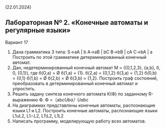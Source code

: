 (22.01.2024)
## Лабораторная Nº 2. «Конечные автоматы и регулярные языки»
Вариант 17
1) Дана грамматика 3 типа:
S→aA | b
A→aB | bC
B→bB | cA
C→bA | a
Построить по этой грамматике детерминированный конечный автомат.
2) Дан, недетерминированный конечный автомат
M = ({0,1,2,3}, {a,b}, б, 0, {0,1}),
где б(О,а) = Ø
    б(1,a) = {1}.
    б(2,а) = {0,1,2}
    б(3,a) = {1,2}
    б(0,b) = {0,1}
    б(1,b) = Ø
    б(2,b) = Ø
    б(3,b) = {1,2}.
Построить граф состояний, преобразовать в детерминированный конечный автомат и упростить.
3) Решить задану синтеза конечного автомата К(Ф) по заданному R-выражению Ф.
Ф =（ab*cUba）*Uab*c*
4) На диаграммах представлены конечные автоматы, распознающие языки L1 и L2. Построить конечные автоматы, распознающие языки L1uL2, L1∩L2, L1\L2, L1L2
5) Написать программу, моделирующую работу всех автоматов.